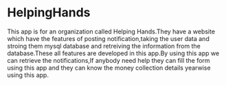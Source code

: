# HelpingHands
This app is for an organization called Helping Hands.They have a website which have the features of posting notification,taking the user data and stroing them mysql database and retreiving the information from the database.These all features are developed in this app.By using this app we can retrieve the notifications,If anybody need help they can fill the form using this app and they can know the money collection details yearwise using this app.
